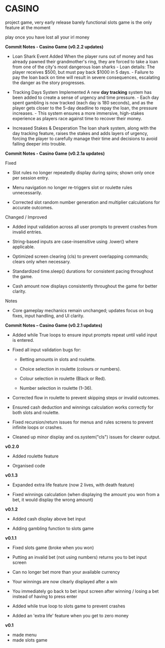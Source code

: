 # CASINO

project game, very early release barely functional slots game is the only feature at the moment

play once you have lost all your irl money

**Commit Notes - Casino Game (v0.2.2 updates)**

- Loan Shark Event Added
When the player runs out of money and has already pawned their grandmother's ring, they are forced to take a loan from one of the city's most dangerous loan sharks
        - Loan details: The player receives $500, but must pay back $1000 in 5 days.
        - Failure to pay the loan back on time will result in severe consequences, escalating the danger as the story 
          progresses.

- Tracking Days System Implemented
A new **day tracking** system has been added to create a sense of urgency and time pressure.
        - Each day spent gambling is now tracked (each day is 180 seconds), and as the player gets closer to the 5-day 
          deadline to repay the loan, the pressure increases.
        - This system ensures a more immersive, high-stakes experience as players race against time to recover their money.

- Increased Stakes & Desperation
The loan shark system, along with the day tracking feature, raises the stakes and adds layers of urgency, forcing the player to carefully manage their time and decisions to avoid falling deeper into trouble.

**Commit Notes - Casino Game (v0.2.1a updates)**

Fixed

- Slot rules no longer repeatedly display during spins; shown only once per session entry.

- Menu navigation no longer re-triggers slot or roulette rules unnecessarily.

- Corrected slot random number generation and multiplier calculations for accurate outcomes.

Changed / Improved

- Added input validation across all user prompts to prevent crashes from invalid entries.

- String-based inputs are case-insensitive using .lower() where applicable.

- Optimized screen clearing (cls) to prevent overlapping commands; clears only when necessary.

- Standardized time.sleep() durations for consistent pacing throughout the game.

- Cash amount now displays consistently throughout the game for better clarity.

Notes

- Core gameplay mechanics remain unchanged; updates focus on bug fixes, input handling, and UI clarity.

**Commit Notes – Casino Game (v0.2.1 updates)**

- Added while True loops to ensure input prompts repeat until valid input is entered.

- Fixed all input validation bugs for:

    - Betting amounts in slots and roulette.

    - Choice selection in roulette (colours or numbers).

    - Colour selection in roulette (Black or Red).

    - Number selection in roulette (1–36).

- Corrected flow in roulette to prevent skipping steps or invalid outcomes.

- Ensured cash deduction and winnings calculation works correctly for both slots and roulette.

- Fixed recursion/return issues for menus and rules screens to prevent infinite loops or crashes.

- Cleaned up minor display and os.system("cls") issues for clearer output.

**v0.2.0**

- Added roulette feature

- Organised code

**v0.1.3**

- Expanded extra life feature (now 2 lives, with death feature)

- Fixed winnings calculation (when displaying the amount you won from a bet, it would display the wrong amount)

**v0.1.2**

- Added cash display above bet input

- Adding gambling function to slots game

**v0.1.1**

- Fixed slots game (broke when you won)

- Putting an invalid bet (not using numbers) returns you to bet input screen

- Can no longer bet more than your available currency

- Your winnings are now clearly displayed after a win

- You immediately go back to bet input screen after winning / losing a bet instead of having to press enter

- Added while true loop to slots game to prevent crashes

- Added an 'extra life' feature when you get to zero money

**v0.1**

- made menu
- made slots game
